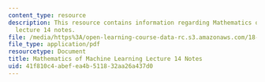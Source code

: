 ```yaml
---
content_type: resource
description: This resource contains information regarding Mathematics of machine learning
  lecture 14 notes.
file: /media/https%3A/open-learning-course-data-rc.s3.amazonaws.com/18-657-mathematics-of-machine-learning-fall-2015/41f810c4abefea4b511832aa26a437d0_MIT18_657F15_L14.pdf
file_type: application/pdf
resourcetype: Document
title: Mathematics of Machine Learning Lecture 14 Notes
uid: 41f810c4-abef-ea4b-5118-32aa26a437d0
---
```

